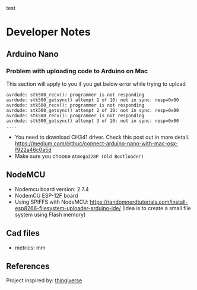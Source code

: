 test



# Developer Notes
## Arduino Nano

### Problem with uploading code to Arduino on Mac

This section will apply to you if you get below error while trying to upload

```
avrdude: stk500_recv(): programmer is not responding
avrdude: stk500_getsync() attempt 1 of 10: not in sync: resp=0x00
avrdude: stk500_recv(): programmer is not responding
avrdude: stk500_getsync() attempt 2 of 10: not in sync: resp=0x00
avrdude: stk500_recv(): programmer is not responding
avrdude: stk500_getsync() attempt 3 of 10: not in sync: resp=0x00
....
```

- You need to download CH341 driver. Check this post out in more detail. https://medium.com/@thuc/connect-arduino-nano-with-mac-osx-f922a46c0a5d
- Make sure you choose `Atmega328P (Old Bootloader)`



## NodeMCU
- Nodemcu board version: 2.7.4
- NodemCU ESP-12F board
- Using SPIFFS with NodeMCU: https://randomnerdtutorials.com/install-esp8266-filesystem-uploader-arduino-ide/ (Idea is to create a small file system using Flash memory)



## Cad files
- metrics: mm



## References
Project inspired by: [thingiverse](https://www.thingiverse.com/thing:4118457)
